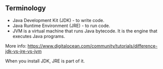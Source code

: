 

## Terminology

- Java Development Kit (JDK) - to write code.
- Java Runtime Environment (JRE) - to run code.
- JVM is a virtual machine that runs Java bytecode. It is the engine that executes Java programs.

More info: https://www.digitalocean.com/community/tutorials/difference-jdk-vs-jre-vs-jvm



When you install JDK, JRE is part of it.


